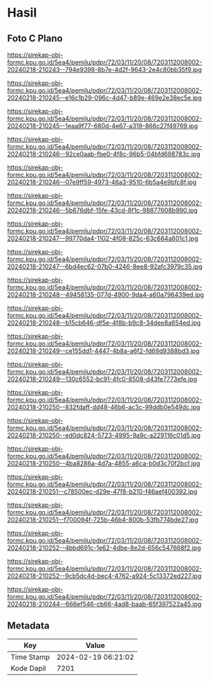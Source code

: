 # Hasil

## Foto C Plano

https://sirekap-obj-formc.kpu.go.id/5ea4/pemilu/pdpr/72/03/11/20/08/7203112008002-20240218-210243--794e9398-8b7e-4d2f-9643-2e4c80bb35f9.jpg

https://sirekap-obj-formc.kpu.go.id/5ea4/pemilu/pdpr/72/03/11/20/08/7203112008002-20240218-210245--e16c1b29-096c-4d47-b89e-469e2e38ec5e.jpg

https://sirekap-obj-formc.kpu.go.id/5ea4/pemilu/pdpr/72/03/11/20/08/7203112008002-20240218-210245--1eaa9f77-680d-4e67-a319-866c27f49769.jpg

https://sirekap-obj-formc.kpu.go.id/5ea4/pemilu/pdpr/72/03/11/20/08/7203112008002-20240218-210246--92ce0aab-fbe0-4f8c-96b5-04bfd698783c.jpg

https://sirekap-obj-formc.kpu.go.id/5ea4/pemilu/pdpr/72/03/11/20/08/7203112008002-20240218-210246--07e9ff59-4973-46a3-9510-6b5a4e9bfc8f.jpg

https://sirekap-obj-formc.kpu.go.id/5ea4/pemilu/pdpr/72/03/11/20/08/7203112008002-20240218-210246--5b676dbf-15fe-43cd-8f1c-98877608b990.jpg

https://sirekap-obj-formc.kpu.go.id/5ea4/pemilu/pdpr/72/03/11/20/08/7203112008002-20240218-210247--99770da4-1102-4f08-825c-63c684a601c1.jpg

https://sirekap-obj-formc.kpu.go.id/5ea4/pemilu/pdpr/72/03/11/20/08/7203112008002-20240218-210247--6bd4ec62-07b0-4246-8ee8-92afc3979c35.jpg

https://sirekap-obj-formc.kpu.go.id/5ea4/pemilu/pdpr/72/03/11/20/08/7203112008002-20240218-210248--49458135-077d-4900-9da4-a60a796439ed.jpg

https://sirekap-obj-formc.kpu.go.id/5ea4/pemilu/pdpr/72/03/11/20/08/7203112008002-20240218-210248--b15cb646-df5e-4f8b-b9c8-34dee8a654ed.jpg

https://sirekap-obj-formc.kpu.go.id/5ea4/pemilu/pdpr/72/03/11/20/08/7203112008002-20240218-210249--ce155dd1-4447-4b8a-a6f2-fd69d9388bd3.jpg

https://sirekap-obj-formc.kpu.go.id/5ea4/pemilu/pdpr/72/03/11/20/08/7203112008002-20240218-210249--130c6552-bc91-4fc0-8508-d43fe7773efe.jpg

https://sirekap-obj-formc.kpu.go.id/5ea4/pemilu/pdpr/72/03/11/20/08/7203112008002-20240218-210250--832fdaff-dd48-46b6-ac3c-99ddb0e549dc.jpg

https://sirekap-obj-formc.kpu.go.id/5ea4/pemilu/pdpr/72/03/11/20/08/7203112008002-20240218-210250--ed0dc824-5723-4995-9a9c-a229116c01d5.jpg

https://sirekap-obj-formc.kpu.go.id/5ea4/pemilu/pdpr/72/03/11/20/08/7203112008002-20240218-210250--4ba8286a-4d7a-4855-a6ca-b0d3c70f2bcf.jpg

https://sirekap-obj-formc.kpu.go.id/5ea4/pemilu/pdpr/72/03/11/20/08/7203112008002-20240218-210251--c78500ec-d29e-47f8-b210-f46aef400392.jpg

https://sirekap-obj-formc.kpu.go.id/5ea4/pemilu/pdpr/72/03/11/20/08/7203112008002-20240218-210251--f700094f-725b-46b4-800b-53fb774bde27.jpg

https://sirekap-obj-formc.kpu.go.id/5ea4/pemilu/pdpr/72/03/11/20/08/7203112008002-20240218-210252--4bbd691c-1e62-4dbe-8e2d-656c547668f2.jpg

https://sirekap-obj-formc.kpu.go.id/5ea4/pemilu/pdpr/72/03/11/20/08/7203112008002-20240218-210252--9cb5dc4d-bec4-4762-a924-5c13372ed227.jpg

https://sirekap-obj-formc.kpu.go.id/5ea4/pemilu/pdpr/72/03/11/20/08/7203112008002-20240218-210244--666ef546-cb66-4ad8-baab-65f397522a45.jpg


## Metadata

| Key        | Value               |
| ---------- | ------------------- |
| Time Stamp | 2024-02-19 06:21:02 |
| Kode Dapil | 7201                |



